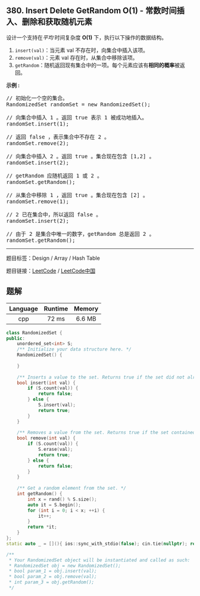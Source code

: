 ## 380. Insert Delete GetRandom O(1) - 常数时间插入、删除和获取随机元素

<!--If you want to use the English description, use `question.content` instead-->

<p>设计一个支持在<em>平均&nbsp;</em>时间复杂度 <strong>O(1)</strong>&nbsp;下，执行以下操作的数据结构。</p>

<ol>
	<li><code>insert(val)</code>：当元素 val 不存在时，向集合中插入该项。</li>
	<li><code>remove(val)</code>：元素 val 存在时，从集合中移除该项。</li>
	<li><code>getRandom</code>：随机返回现有集合中的一项。每个元素应该有<strong>相同的概率</strong>被返回。</li>
</ol>

<p><strong>示例 :</strong></p>

<pre>
// 初始化一个空的集合。
RandomizedSet randomSet = new RandomizedSet();

// 向集合中插入 1 。返回 true 表示 1 被成功地插入。
randomSet.insert(1);

// 返回 false ，表示集合中不存在 2 。
randomSet.remove(2);

// 向集合中插入 2 。返回 true 。集合现在包含 [1,2] 。
randomSet.insert(2);

// getRandom 应随机返回 1 或 2 。
randomSet.getRandom();

// 从集合中移除 1 ，返回 true 。集合现在包含 [2] 。
randomSet.remove(1);

// 2 已在集合中，所以返回 false 。
randomSet.insert(2);

// 由于 2 是集合中唯一的数字，getRandom 总是返回 2 。
randomSet.getRandom();
</pre>



-----

题目标签：Design / Array / Hash Table

题目链接：[LeetCode](https://leetcode.com/problems/insert-delete-getrandom-o1/description/)  /  [LeetCode中国](https://leetcode-cn.com/problems/insert-delete-getrandom-o1/description/)

## 题解



| Language | Runtime | Memory |
|:---:|:---:|:---:|
| cpp  | 72  ms | 6.6 MB |

```cpp
class RandomizedSet {
public:
    unordered_set<int> S;
    /** Initialize your data structure here. */
    RandomizedSet() {
        
    }
    
    /** Inserts a value to the set. Returns true if the set did not already contain the specified element. */
    bool insert(int val) {
        if (S.count(val)) {
            return false;
        } else {
            S.insert(val);
            return true;
        }
    }
    
    /** Removes a value from the set. Returns true if the set contained the specified element. */
    bool remove(int val) {
        if (S.count(val)) {
            S.erase(val);
            return true;
        } else {
            return false;
        }
    }
    
    /** Get a random element from the set. */
    int getRandom() {
        int x = rand() % S.size();
        auto it = S.begin();
        for (int i = 0; i < x; ++i) {
            it++;
        }
        return *it;
    }
};
static auto _ = [](){ ios::sync_with_stdio(false); cin.tie(nullptr); return 0; }();

/**
 * Your RandomizedSet object will be instantiated and called as such:
 * RandomizedSet obj = new RandomizedSet();
 * bool param_1 = obj.insert(val);
 * bool param_2 = obj.remove(val);
 * int param_3 = obj.getRandom();
 */
```
